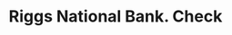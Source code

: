 ---
doi: 10.7916/D8ZP5J5C
date_other: '1890'
date_other_textual: 1890-1899
form: printed ephemera
genre:
- Checks (bank checks)
name:
- Riggs National Bank
object_in_context_url: https://biggert.cul.columbia.edu/items/view/ave_biggert_00105
subject_hierarchical_geographic:
- Washington, District of Columbia, United States
subject_name:
- Riggs National Bank
title: Riggs National Bank. Check
sort_title: Riggs National Bank. Check
call_number: ave_biggert_00105
coordinates:
- 38.90472222222222,-77.01638888888888
pid: ave_biggert_00105
identifiers: ave_biggert_00105
thumbnail: https://derivativo-1.library.columbia.edu/iiif/2/ldpd:343028/full/!256,256/0/native.jpg
permalink: /biggert/ave_biggert_00105/
layout: iiif-image-page
---